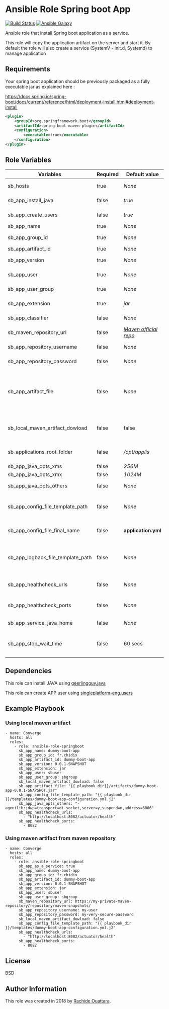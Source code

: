 Ansible Role Spring boot App
=========

[![Build Status](https://travis-ci.org/orachide/ansible-role-springboot.svg?branch=master)](https://travis-ci.org/orachide/ansible-role-springboot)
[![Ansible Galaxy](https://img.shields.io/badge/galaxy-orachide-660198.svg)](https://galaxy.ansible.com/orachide)

Ansible role that install Spring boot application as a service.

This role will copy the application artifact on the server and start it. By default the role will also create a service (SystemV - init.d, Systemd) to manage application

Requirements
------------

Your spring boot application should be previously packaged as a fully executable jar as explained here :

https://docs.spring.io/spring-boot/docs/current/reference/html/deployment-install.html#deployment-install


```xml
<plugin>
	<groupId>org.springframework.boot</groupId>
	<artifactId>spring-boot-maven-plugin</artifactId>
	<configuration>
		<executable>true</executable>
	</configuration>
</plugin>
```

Role Variables
--------------

| Variables | Required | Default value | Description |
|-----------|----------|---------------|-------------|
| sb_hosts  | true     | *None*          | List of hostnames that the app should run on.|
| sb_app_install_java  | false     | *true*          | should install java before installing app |
| sb_app_create_users  | false     | *true*          | should create users before installing app |
| sb_app_name  | true     | *None*          | the application name |
| sb_app_group_id  | true     | *None*          | the maven artifact group id |
| sb_app_artifact_id  | true     | *None*          | the maven artifact id |
| sb_app_version  | true     | *None*          | the maven artifact version |
| sb_app_user  | true     | *None*          | the owner of application files on server|
| sb_app_user_group  | true     | *None*          | the group owninng application files |
| sb_app_extension  | true     | *jar*          | the artifact file extension. (jar,war,ear) |
| sb_app_classifier  | false     | *None*          | the artifact file classifier (SOURCES,DOCS...) |
| sb_maven_repository_url  | false     | *[Maven official repo](http://repo1.maven.org/maven2)*          | the url to the maven repository |
| sb_app_repository_username  | false     | *None*          | username used for mave repo authentication |
| sb_app_repository_password  | false     | *None*          | password used for mave repo authentication |
| sb_app_artifact_file  | false     | *None*          | the local path to the artifact to deploy. If defined the role won't download artifact from *sb_maven_repository_url* but will use local artifact file. |
| sb_local_maven_artifact_dowload | false | false | Artifact should be download locally first and then copy to remote host? |
| sb_applications_root_folder  | false     | */opt/applis*         | the root folder where application files will be copy|
| sb_app_java_opts_xms  | false     | *256M*          | JAVA XMS value |
| sb_app_java_opts_xmx  | false     | *1024M*          | JAVA XMX value |
| sb_app_java_opts_others  | false     | *None*          | Custom JAVA_OPTS options |
| sb_app_config_file_template_path  | false     | *None*          | Spring application.yml file template path. This file will be copy near to the artifact  |
| sb_app_config_file_final_name  | false     | **application.yml**          | Configuration file final name, could be *.yml or *.properties  |
| sb_app_logback_file_template_path  | false     | *None*          | Logback file template path. This file will be loaded by setting `logging.config` system property  |
| sb_app_healthcheck_urls  | false     | *None*          | Http urls to check if the service is healthy (should be an array)|
| sb_app_healthcheck_ports  | false     | *None*          | TCP Ports to check if the service is healthy (should be an array)|
| sb_app_service_java_home  | false     | *None*          | Set the __JAVA_HOME__ to use |
| sb_app_stop_wait_time  | false     | 60 secs         | The time in seconds to wait when stopping the application before forcing a shutdown  |



Dependencies
------------

This role can install JAVA using [geerlingguy.java](https://github.com/geerlingguy/ansible-role-java)

This role can create APP user using [singleplatform-eng.users](https://github.com/singleplatform-eng/ansible-users)

Example Playbook
----------------

### Using local maven artifact

    - name: Converge
      hosts: all
      roles:
        - role: ansible-role-springboot
          sb_app_name: dummy-boot-app
          sb_app_group_id: fr.chidix
          sb_app_artifact_id: dummy-boot-app
          sb_app_version: 0.0.1-SNAPSHOT
          sb_app_extension: jar
          sb_app_user: sbuser
          sb_app_user_group: sbgroup
          sb_local_maven_artifact_dowload: false
          sb_app_artifact_file: "{{ playbook_dir}}/artifacts/dummy-boot-app-0.0.1-SNAPSHOT.jar"
          sb_app_config_file_template_path: "{{ playbook_dir }}/templates/dummy-boot-app-configuration.yml.j2"
          sb_app_java_opts_others: "-agentlib:jdwp=transport=dt_socket,server=y,suspend=n,address=6006"
          sb_app_healthcheck_urls:
            - "http://localhost:8082/actuator/health"
          sb_app_healthcheck_ports:
            - 8082

### Using maven artifact from maven repository


    - name: Converge
      hosts: all
      roles:
        - role: ansible-role-springboot
          sb_app_as_a_service: true
          sb_app_name: dummy-boot-app
          sb_app_group_id: fr.chidix
          sb_app_artifact_id: dummy-boot-app
          sb_app_version: 0.0.1-SNAPSHOT
          sb_app_extension: jar
          sb_app_user: sbuser
          sb_app_user_group: sbgroup
          sb_maven_repository_url: https://my-private-maven-repository/repository/maven-snapshots/
          sb_app_repository_username: my-user
          sb_app_repository_password: my-very-secure-password
          sb_local_maven_artifact_dowload: false
          sb_app_config_file_template_path: "{{ playbook_dir }}/templates/dummy-boot-app-configuration.yml.j2"
          sb_app_healthcheck_urls:
            - "http://localhost:8082/actuator/health"
          sb_app_healthcheck_ports:
            - 8082

License
-------

BSD

Author Information
------------------

This role was created in 2018 by [Rachide Ouattara](https://orachide.chidix.fr/).
